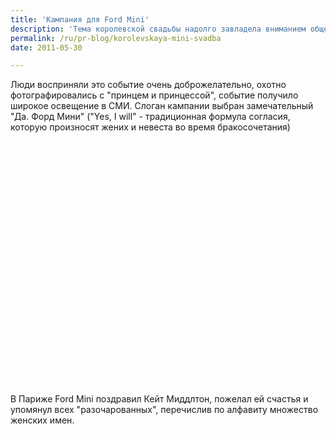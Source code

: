 ```yaml
---
title: 'Кампания для Ford Mini'
description: 'Тема королевской свадьбы надолго завладела вниманием общественности, и агентство DDB решило этим воспользоваться для привлечения внимания к Ford Mini. Двойники Кейт и Уильяма проехали в открытой машине Ford Mini по Цюриху, а встречали их самые настоящие британские гвардейцы.'
permalink: /ru/pr-blog/korolevskaya-mini-svadba
date: 2011-05-30

---
```


Люди восприняли это событие  очень доброжелательно, охотно фотографировались с "принцем и принцессой", событие получило широкое освещение в СМИ. Слоган кампании выбран замечательный "Да. Форд Мини" ("Yes, I will" - традиционная формула согласия, которую произносят жених и невеста во время бракосочетания)

<object width="640" height="390"><param name="movie" value="https://www.youtube.com/v/HdS02RbiWJU?fs=1&amp;hl=ru_RU&amp;rel=0"></param><param name="allowFullScreen" value="true"></param><param name="allowscriptaccess" value="always"></param><embed src="https://www.youtube.com/v/HdS02RbiWJU?fs=1&amp;hl=ru_RU&amp;rel=0" type="application/x-shockwave-flash" width="640" height="390" allowscriptaccess="always" allowfullscreen="true"></embed></object>

В Париже Ford Mini поздравил Кейт Миддлтон, пожелал ей счастья и упомянул всех "разочарованных", перечислив по алфавиту множество женских имен.

